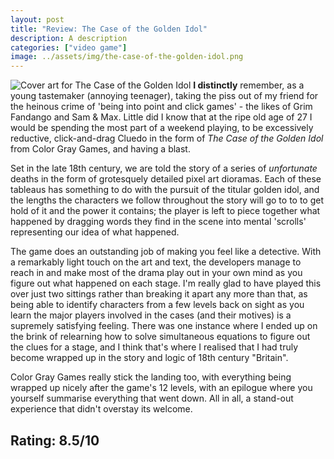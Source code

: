 ```yaml
---
layout: post
title: "Review: The Case of the Golden Idol"
description: A description
categories: ["video game"]
image: ../assets/img/the-case-of-the-golden-idol.png
---
```

![Cover art for The Case of the Golden Idol]({{page.image}})
**I distinctly** remember, as a young tastemaker (annoying teenager), taking the piss out of my friend for the heinous crime of 'being into point and click games' - the likes of Grim Fandango and Sam & Max. Little did I know that at the ripe old age of 27 I would be spending the most part of a weekend playing, to be excessively reductive, click-and-drag Cluedo in the form of *The Case of the Golden Idol* from Color Gray Games, and having a blast.

Set in the late 18th century, we are told the story of a series of *unfortunate* deaths in the form of grotesquely detailed pixel art dioramas. Each of these tableaus has something to do with the pursuit of the titular golden idol, and the lengths the characters we follow throughout the story will go to to to get hold of it and the power it contains; the player is left to piece together what happened by dragging words they find in the scene into mental 'scrolls' representing our idea of what happened.

The game does an outstanding job of making you feel like a detective. With a remarkably light touch on the art and text, the developers manage to reach in and make most of the drama play out in your own mind as you figure out what happened on each stage. I'm really glad to have played this over just two sittings rather than breaking it apart any more than that, as being able to identify characters from a few levels back on sight as you learn the major players involved in the cases (and their motives) is a supremely satisfying feeling. There was one instance where I ended up on the brink of relearning how to solve simultaneous equations to figure out the clues for a stage, and I think that's where I realised that I had truly become wrapped up in the story and logic of 18th century "Britain".

Color Gray Games really stick the landing too, with everything being wrapped up nicely after the game's 12 levels, with an epilogue where you yourself summarise everything that went down. All in all, a stand-out experience that didn't overstay its welcome.

## Rating: 8.5/10
